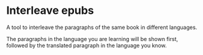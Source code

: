# Interleave epubs

A tool to interleave the paragraphs of the same book in different languages.

The paragraphs in the language you are learning will be shown first,
followed by the translated paragraph in the language you know.


